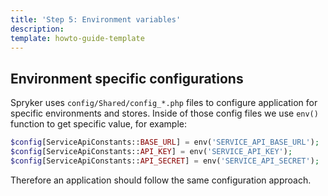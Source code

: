 ```yaml
---
title: 'Step 5: Environment variables'
description: 
template: howto-guide-template
---
```


## Environment specific configurations

Spryker uses `config/Shared/config_*.php` files to configure application for specific environments and stores. Inside of those config files we use `env()` function to get specific value, for example:
```php
$config[ServiceApiConstants::BASE_URL] = env('SERVICE_API_BASE_URL');
$config[ServiceApiConstants::API_KEY] = env('SERVICE_API_KEY');
$config[ServiceApiConstants::API_SECRET] = env('SERVICE_API_SECRET');
```
Therefore an application should follow the same configuration approach.

